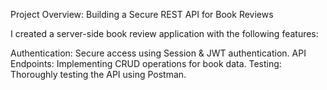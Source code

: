 Project Overview: Building a Secure REST API for Book Reviews

I created a server-side book review application with the following features:

Authentication: Secure access using Session & JWT authentication.
API Endpoints: Implementing CRUD operations for book data.
Testing: Thoroughly testing the API using Postman.
